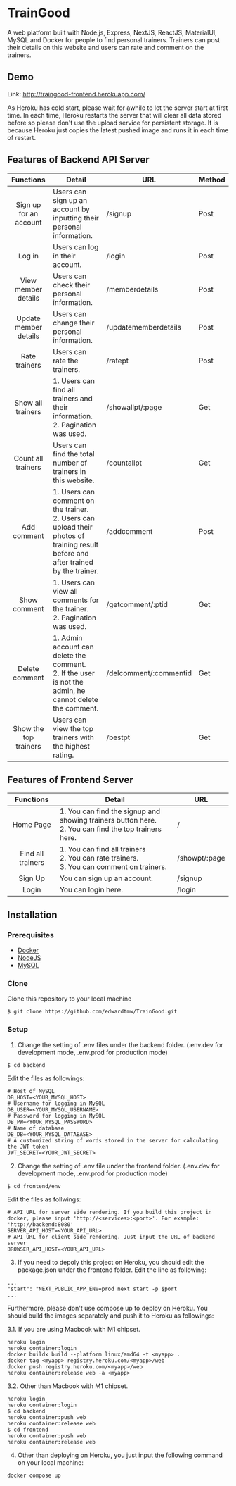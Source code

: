 # TrainGood
A web platform built with Node.js, Express, NextJS, ReactJS, MaterialUI, MySQL and Docker for people to find personal trainers. Trainers
can post their details on this website and users can rate and comment on the trainers.

## Demo
Link: http://traingood-frontend.herokuapp.com/

As Heroku has cold start, please wait for awhile to let the server start at first time. In each time, Heroku restarts the server that will clear all data stored before so please don't use the upload service for persistent storage. It is because Heroku just copies the latest pushed image and runs it in each time of restart.

## Features of Backend API Server
| Functions              | Detail                                            | URL                         | Method |
| :--------------------: | ------------------------------------------------- | --------------------------- | ------ |
| Sign up for an account | Users can sign up an account by inputting their personal information. | /signup | Post |
| Log in | Users can log in their account. | /login | Post |
| View member details | Users can check their personal information. | /memberdetails | Post |
| Update member details | Users can change their personal information. | /updatememberdetails | Post |
| Rate trainers | Users can rate the trainers. | /ratept | Post |
| Show all trainers | 1. Users can find all trainers and their information. <br> 2. Pagination was used. | /showallpt/:page | Get |
| Count all trainers | Users can find the total number of trainers in this website. | /countallpt | Get |
| Add comment | 1. Users can comment on the trainer. <br> 2. Users can upload their photos of training result before and after trained by the trainer. | /addcomment | Post |
| Show comment | 1. Users can view all comments for the trainer. <br> 2. Pagination was used. | /getcomment/:ptid | Get |
| Delete comment | 1. Admin account can delete the comment. <br> 2. If the user is not the admin, he cannot delete the comment. | /delcomment/:commentid | Get |
| Show the top trainers | Users can view the top trainers with the highest rating. | /bestpt | Get |

## Features of Frontend Server
| Functions              | Detail                                            | URL                         |
| :--------------------: | ------------------------------------------------- | --------------------------- |
| Home Page | 1. You can find the signup and showing trainers button here. <br> 2. You can find the top trainers here. | / |
| Find all trainers | 1. You can find all trainers <br> 2. You can rate trainers. <br> 3. You can comment on trainers. | /showpt/:page |
| Sign Up | You can sign up an account. | /signup |
| Login | You can login here. | /login |

## Installation

### Prerequisites

- [Docker](https://www.docker.com/get-started)
- [NodeJS](https://nodejs.org/en/)
- [MySQL](https://www.mysql.com/downloads/)

### Clone

Clone this repository to your local machine

```
$ git clone https://github.com/edwardtmw/TrainGood.git
```

### Setup

1. Change the setting of .env files under the backend folder. (.env.dev for development mode, .env.prod for production mode)
```
$ cd backend
```
Edit the files as followings:
```
# Host of MySQL
DB_HOST=<YOUR_MYSQL_HOST>
# Username for logging in MySQL
DB_USER=<YOUR_MYSQL_USERNAME>
# Password for logging in MySQL
DB_PW=<YOUR_MYSQL_PASSWORD>
# Name of database
DB_DB=<YOUR_MYSQL_DATABASE>
# A customized string of words stored in the server for calculating the JWT token
JWT_SECRET=<YOUR_JWT_SECRET>
```

2. Change the setting of .env file under the frontend folder. (.env.dev for development mode, .env.prod for production mode)
```
$ cd frontend/env
```
Edit the files as follwings:
```
# API URL for server side rendering. If you build this project in docker, please input 'http://<services>:<port>'. For example: 'http://backend:8080'
SERVER_API_HOST=<YOUR_API_URL>
# API URL for client side rendering. Just input the URL of backend server
BROWSER_API_HOST=<YOUR_API_URL>
```

3. If you need to depoly this project on Heroku, you should edit the package.json under the frontend folder.
Edit the line as following:
```
...
"start": "NEXT_PUBLIC_APP_ENV=prod next start -p $port
...
```
Furthermore, please don't use compose up to deploy on Heroku. You should build the images separately and push it to Heroku as followings:

3.1. If you are using Macbook with M1 chipset.
```
heroku login
heroku container:login
docker buildx build --platform linux/amd64 -t <myapp> .
docker tag <myapp> registry.heroku.com/<myapp>/web
docker push registry.heroku.com/<myapp>/web
heroku container:release web -a <myapp>
```
3.2. Other than Macbook with M1 chipset. 
```
heroku login
heroku container:login
$ cd backend
heroku container:push web
heroku container:release web
$ cd frontend
heroku container:push web
heroku container:release web
```

4. Other than deploying on Heroku, you just input the following command on your local machine:
```
docker compose up
```
